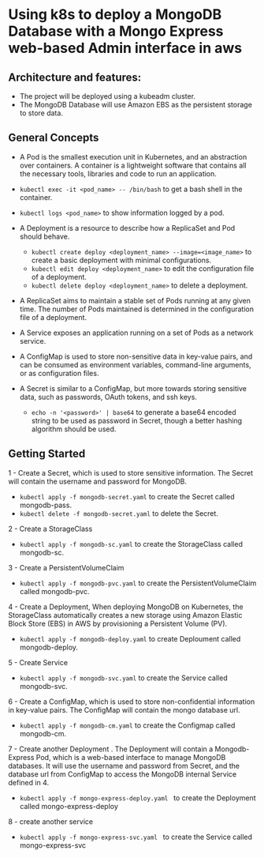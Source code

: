 # Using k8s to deploy a MongoDB Database with a Mongo Express web-based Admin interface in aws 

## Architecture and features:
* The project will be deployed using a kubeadm cluster.
* The MongoDB Database will use Amazon EBS as the persistent storage to store data.

 ## General Concepts
 - A Pod is the smallest execution unit in Kubernetes, and an abstraction over containers. A container is a lightweight software that contains all the necessary tools, libraries and code to run an application.

  - `kubectl exec -it <pod_name> -- /bin/bash` to get a bash shell in the container.
  - `kubectl logs <pod_name>` to show information logged by a pod.

- A Deployment is a resource to describe how a ReplicaSet and Pod should behave.

  - `kubectl create deploy <deployment_name> --image=<image_name>` to create a basic deployment with minimal configurations.
  - `kubectl edit deploy <deployment_name>` to edit the configuration file of a deployment.
  - `kubectl delete deploy <deployment_name>` to delete a deployment.

- A ReplicaSet aims to maintain a stable set of Pods running at any given time. The number of Pods maintained is determined in the configuration file of a deployment.

- A Service exposes an application running on a set of Pods as a network service.

- A ConfigMap is used to store non-sensitive data in key-value pairs, and can be consumed as environment variables, command-line arguments, or as configuration files.

- A Secret is similar to a ConfigMap, but more towards storing sensitive data, such as passwords, OAuth tokens, and ssh keys.

  - `echo -n '<password>' | base64` to generate a base64 encoded string to be used as password in Secret, though a better hashing algorithm should be used.

## Getting Started

1 -  Create a Secret, which is used to store sensitive information. The Secret will contain the username and password for MongoDB.

- `kubectl apply -f mongodb-secret.yaml` to create the Secret called mongodb-pass.
- `kubectl delete -f mongodb-secret.yaml` to delete the Secret.

2 -  Create a  StorageClass 

- `kubectl apply -f mongodb-sc.yaml` to create the StorageClass called mongodb-sc.

3 -  Create a PersistentVolumeClaim 

- `kubectl apply -f mongodb-pvc.yaml` to create the PersistentVolumeClaim called mongodb-pvc.
   
4 -  Create a Deployment, When deploying MongoDB on Kubernetes, the StorageClass automatically creates a new storage using Amazon Elastic Block Store (EBS) in AWS by provisioning a Persistent            Volume (PV).

- `kubectl apply -f mongodb-deploy.yaml` to create Deploument called mongodb-deploy.
 
5 -  Create Service 

- `kubectl apply -f mongodb-svc.yaml` to create the Service called mongodb-svc.
  
6 -  Create a ConfigMap, which is used to store non-confidential information in key-value pairs. The ConfigMap will contain the mongo database url.

- `kubectl apply -f mongodb-cm.yaml` to create the Configmap called mongodb-cm.

7 - Create another Deployment . The Deployment will contain a Mongodb-Express Pod, which is a web-based interface to manage MongoDB databases. It will use the username and password from Secret,         and  the database url from ConfigMap to access the MongoDB internal Service defined in 4.

- `kubectl apply -f mongo-express-deploy.yaml ` to create the  Deployment called mongo-express-deploy

8 - create another service 
- `kubectl apply -f mongo-express-svc.yaml ` to create the Service called mongo-express-svc





  
  


 
